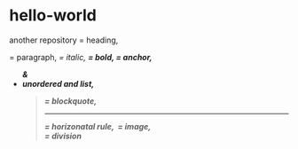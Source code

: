 # hello-world
another repository
 <h> = heading, <p> = paragraph, <i> = italic, <b> = bold, <a> = anchor, <ul> & <li> unordered and list, <blockquote> = blockquote, <hr> = horizonatal rule, <img> = image, <div> = division 
